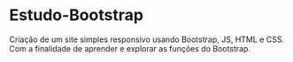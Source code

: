 # Estudo-Bootstrap
Criação de um site simples responsivo usando Bootstrap, JS, HTML e CSS. Com a finalidade de aprender e explorar as funções do Bootstrap.
